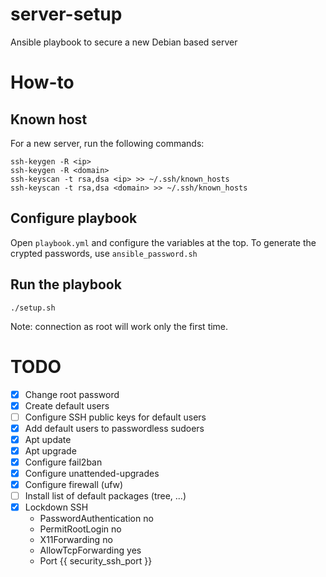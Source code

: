 # server-setup
Ansible playbook to secure a new Debian based server

# How-to

## Known host
For a new server, run the following commands:
```
ssh-keygen -R <ip>
ssh-keygen -R <domain>
ssh-keyscan -t rsa,dsa <ip> >> ~/.ssh/known_hosts
ssh-keyscan -t rsa,dsa <domain> >> ~/.ssh/known_hosts
```

## Configure playbook
Open `playbook.yml` and configure the variables at the top.
To generate the crypted passwords, use `ansible_password.sh`

## Run the playbook
`./setup.sh`

Note: connection as root will work only the first time.

# TODO
* [x] Change root password
* [x] Create default users
* [ ] Configure SSH public keys for default users
* [x] Add default users to passwordless sudoers
* [x] Apt update
* [x] Apt upgrade
* [x] Configure fail2ban
* [x] Configure unattended-upgrades
* [x] Configure firewall (ufw)
* [ ] Install list of default packages (tree, ...)
* [x] Lockdown SSH
  * PasswordAuthentication no
  * PermitRootLogin no
  * X11Forwarding no
  * AllowTcpForwarding yes
  * Port {{ security_ssh_port }}
